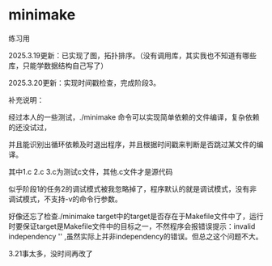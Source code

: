 # minimake
练习用

2025.3.19更新：已实现了图，拓扑排序。（没有调用库，其实我也不知道有哪些库，只能学数据结构自己写了）

2025.3.20更新：实现时间戳检查，完成阶段3。

补充说明：

经过本人的一些测试，./minimake <target> 命令可以实现简单依赖的文件编译，复杂依赖的还没试过，

并且能识别出循环依赖及时退出程序，并且根据时间戳来判断是否跳过某文件的编译。

其中1.c 2.c 3.c为测试c文件，其他.c文件才是源代码

似乎阶段1的任务2的调试模式被我忽略掉了，程序默认的就是调试模式，没有非调试模式，不支持-v的命令行参数。

好像还忘了检查./minimake target中的target是否存在于Makefile文件中了，运行时要保证target是Makefile文件中的目标之一，不然程序会报错误提示：invalid independency '' ,虽然实际上并非independency的错误。但总之这个问题不大。

3.21事太多，没时间再改了
